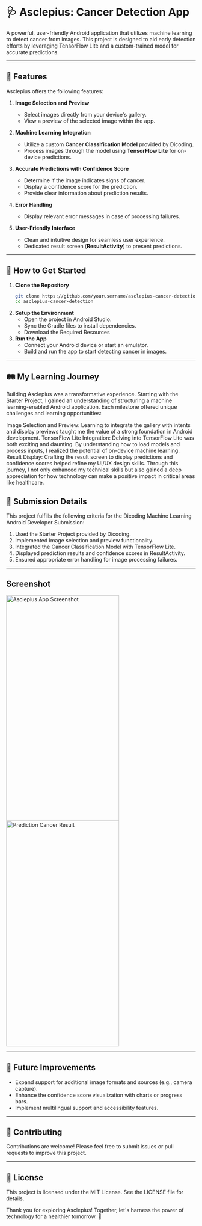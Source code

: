 # 🩺 Asclepius: Cancer Detection App  
A powerful, user-friendly Android application that utilizes machine learning to detect cancer from images. This project is designed to aid early detection efforts by leveraging TensorFlow Lite and a custom-trained model for accurate predictions.  

---

## 🌟 Features  
Asclepius offers the following features:  
1. **Image Selection and Preview**  
   - Select images directly from your device's gallery.  
   - View a preview of the selected image within the app.  

2. **Machine Learning Integration**  
   - Utilize a custom **Cancer Classification Model** provided by Dicoding.  
   - Process images through the model using **TensorFlow Lite** for on-device predictions.  

3. **Accurate Predictions with Confidence Score**  
   - Determine if the image indicates signs of cancer.  
   - Display a confidence score for the prediction.  
   - Provide clear information about prediction results.  

4. **Error Handling**  
   - Display relevant error messages in case of processing failures.  

5. **User-Friendly Interface**  
   - Clean and intuitive design for seamless user experience.  
   - Dedicated result screen (**ResultActivity**) to present predictions.  

---

## 🚀 How to Get Started  

1. **Clone the Repository**  
   ```bash  
   git clone https://github.com/yourusername/asclepius-cancer-detection.git  
   cd asclepius-cancer-detection
   ```
2. **Setup the Environment**
   - Open the project in Android Studio.
   - Sync the Gradle files to install dependencies.
   - Download the Required Resources
3. **Run the App**
   - Connect your Android device or start an emulator.
   - Build and run the app to start detecting cancer in images.

---

## 🛤️ My Learning Journey
Building Asclepius was a transformative experience. Starting with the Starter Project, I gained an understanding of structuring a machine learning-enabled Android application. Each milestone offered unique challenges and learning opportunities:

Image Selection and Preview: Learning to integrate the gallery with intents and display previews taught me the value of a strong foundation in Android development.
TensorFlow Lite Integration: Delving into TensorFlow Lite was both exciting and daunting. By understanding how to load models and process inputs, I realized the potential of on-device machine learning.
Result Display: Crafting the result screen to display predictions and confidence scores helped refine my UI/UX design skills.
Through this journey, I not only enhanced my technical skills but also gained a deep appreciation for how technology can make a positive impact in critical areas like healthcare.

## 📂 Submission Details
This project fulfills the following criteria for the Dicoding Machine Learning Android Developer Submission:
1. Used the Starter Project provided by Dicoding.
2. Implemented image selection and preview functionality.
3. Integrated the Cancer Classification Model with TensorFlow Lite.
4. Displayed prediction results and confidence scores in ResultActivity.
5. Ensured appropriate error handling for image processing failures.

---
## Screenshot
<img src="https://github.com/user-attachments/assets/ff8c95c2-3bda-4168-9e1d-0b4db641100c" alt="Asclepius App Screenshot" width="300" height="600">
<img src="https://github.com/user-attachments/assets/7d6c6496-3995-44a4-b975-a889a2f10ce6" alt="Prediction Cancer Result" width="300" height="600">

---
## 🎯 Future Improvements
- Expand support for additional image formats and sources (e.g., camera capture).
- Enhance the confidence score visualization with charts or progress bars.
- Implement multilingual support and accessibility features.


---

## 🤝 Contributing
Contributions are welcome! Please feel free to submit issues or pull requests to improve this project.

---

## 📄 License
This project is licensed under the MIT License. See the LICENSE file for details.

Thank you for exploring Asclepius! Together, let's harness the power of technology for a healthier tomorrow. 🌟
